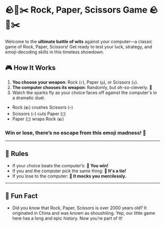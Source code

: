 # 🪨📰✂️ Rock, Paper, Scissors Game 🪨📰✂️

Welcome to the **ultimate battle of wits** against your computer—a classic game of Rock, Paper, Scissors! Get ready to test your luck, strategy, and emoji-decoding skills in this timeless showdown.

## 🎮 How It Works
1. **You choose your weapon**: Rock (`r`), Paper (`p`), or Scissors (`s`).
2. **The computer chooses its weapon**: Randomly, but oh-so-cleverly. 👾
3. Watch the sparks fly as your choice faces off against the computer's in a dramatic duel.

- Rock (`🪨`) crushes Scissors (`✂️`)
- Scissors (`✂️`) cuts Paper (`📰`)
- Paper (`📰`) wraps Rock (`🪨`)

### Win or lose, there’s no escape from this **emoji madness**! 🎉

---

## 📜 Rules
- If your choice beats the computer’s: **🎉 You win!**
- If you and the computer pick the same thing: **🤝 It's a tie!**
- If you lose to the computer: **👾 It mocks you mercilessly.**

---

## 🚀 Fun Fact
- Did you know that Rock, Paper, Scissors is over 2000 years old? It originated in China and was known as shoushiling. Yep, our little game here has a long and epic history. Now you’re part of it!

